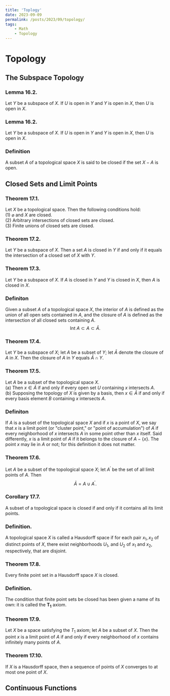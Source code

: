 ```yaml
---
title: 'Toplogy'
date: 2023-09-09
permalink: /posts/2023/09/topology/
tags:
    - Math
    - Topology
---
```


# Topology

## The Subspace Topology

### Lemma 16.2. 

Let $Y$ be a subspace of $X$. If $U$ is open in $Y$ and $Y$ is open in $X$, then $U$ is open in $X$.

### Lemma 16.2. 
Let $Y$ be a subspace of $X$. If $U$ is open in $Y$ and $Y$ is open in $X$, then $U$ is open in $X$.

### Definition
A subset $A$ of a topological space $X$ is said to be closed if the set $X-A$ is open.

## Closed Sets and Limit Points

### Theorem 17.1. 
Let $X$ be a topological space. Then the following conditions hold:\
(1) $\varnothing$ and $X$ are closed.\
(2) Arbitrary intersections of closed sets are closed.\
(3) Finite unions of closed sets are closed.

### Theorem 17.2. 
Let $Y$ be a subspace of $X$. Then a set $A$ is closed in $Y$ if and only if it equals the intersection of a closed set of $X$ with $Y$.

### Theorem 17.3. 
Let $Y$ be a subspace of $X$. If $A$ is closed in $Y$ and $Y$ is closed in $X$, then $A$ is closed in $X$.

### Definiton
Given a subset $A$ of a topological space $X$, the interior of $A$ is defined as the union of all open sets contained in $A$, and the closure of $A$ is defined as the intersection of all closed sets containing $A$.
$$
\text { Int } A \subset A \subset \bar{A} \text {. }
$$

### Theorem 17.4. 
Let $Y$ be a subspace of $X$; let $A$ be a subset of $Y$; let $\bar{A}$ denote the closure of $A$ in $X$. Then the closure of $A$ in $Y$ equals $\bar{A} \cap Y$.

### Theorem 17.5. 
Let $A$ be a subset of the topological space $X$.\
(a) Then $x \in \bar{A}$ if and only if every open set $U$ containing $x$ intersects $A$.\
(b) Supposing the topology of $X$ is given by a basis, then $x \in \bar{A}$ if and only if every basis element $B$ containing $x$ intersects $A$.

### Definiton
If $A$ is a subset of the topological space $X$ and if $x$ is a point of $X$, we say that $x$ is a limit point (or "cluster point," or "point of accumulation") of $A$ if every neighborhood of $x$ intersects $A$ in some point other than $x$ itself. Said differently, $x$ is a limit point of $A$ if it belongs to the closure of $A-\{x\}$. The point $x$ may lie in $A$ or not; for this definition it does not matter.

### Theorem 17.6. 
Let $A$ be a subset of the topological space $X$; let $A^{\prime}$ be the set of all limit points of $A$. Then
$$
\bar{A}=A \cup A^{\prime} .
$$

### Corollary 17.7. 
A subset of a topological space is closed if and only if it contains all its limit points.

### Definition. 
A topological space $X$ is called a Hausdorff space if for each pair $x_1, x_2$ of distinct points of $X$, there exist neighborhoods $U_1$, and $U_2$ of $x_1$ and $x_2$, respectively, that are disjoint.

### Theorem 17.8. 
Every finite point set in a Hausdorff space $X$ is closed.

### Definition.
The condition that finite point sets be closed has been given a name of its own: it is called the $\boldsymbol{T}_{\mathbf{1}}$ axiom.

### Theorem 17.9. 
Let $X$ be a space satisfying the $T_1$ axiom; let $A$ be a subset of $X$. Then the point $x$ is a limit point of $A$ if and only if every neighborhood of $x$ contains infinitely many points of $A$.

### Theorem 17.10. 
If $X$ is a Hausdorff space, then a sequence of points of $X$ converges to at most one point of $X$.

## Continuous Functions